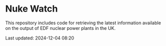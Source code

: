 # Nuke Watch

This repository includes code for retrieving the latest information available on the output of EDF nuclear power plants in the UK.

Last updated: 2024-12-04 08:20